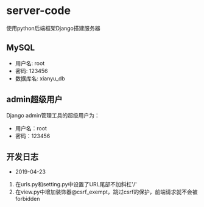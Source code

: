 # server-code
使用python后端框架Django搭建服务器



## MySQL

* 用户名: root
* 密码: 123456
* 数据库名: xianyu_db



## admin超级用户
Django admin管理工具的超级用户为：
- 用户名：root
- 密码：123456





## 开发日志
- 2019-04-23

1. 在urls.py和setting.py中设置了URL尾部不加斜杠'/'
2. 在view.py中增加装饰器@csrf_exempt，跳过csrf的保护，前端请求就不会被forbidden

